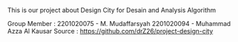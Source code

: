 This is our project about Design City for Desain and Analysis Algorithm

Group Member :
2201020075 - M. Mudaffarsyah
2201020094 - Muhammad Azza Al Kausar
Source : https://github.com/drZ26/project-design-city
